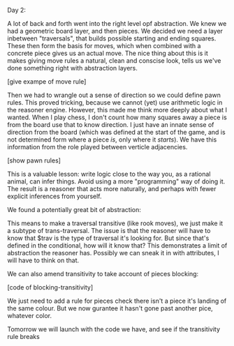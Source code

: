 Day 2:

A lot of back and forth went into the right level opf abstraction. We knew we had a geometric board layer, and then pieces. We decided we need a layer inbetween "traversals", that builds possible starting and ending squares. These then form the basis for moves, which when combined with a concrete piece gives us an actual move. The nice thing about this is it makes giving move rules a natural, clean and conscise look, tells us we've done something right with abstraction layers.

[give exampe of move rule]

Then we had to wrangle out a sense of direction so we could define pawn rules. This proved tricking, because we cannot (yet) use arithmetic logic in the reasoner engine. However, this made me think more deeply about what I wanted. When I play chess, I don't count how many squares away a piece is from the board use that to know direction. I just have an innate sense of direction from the board (which was defined at the start of the game, and is not determined form where a piece *is*, only where it *starts*). We have this information from the role played between verticle adjacencies.

[show pawn rules]   

This is a valuable lesson: write logic close to the way you, as a rational animal, can infer things. Avoid using a more "programming" way of doing it. The result is a reasoner that acts more naturally, and perhaps with fewer explicit inferences from yourself.

We found a potentially great bit of abstraction:



This means to make a traversal transitive (like rook moves), we just make it a subtype of trans-traversal. The issue is that the reasoner will have to know that $trav is the type of traversal it's looking for. But since that's defined in the conditional, how will it know that? This demonstrates a limit of abstraction the reasoner has. Possibly we can sneak it in with attributes, I will have to think on that.

We can also amend transitivity to take account of pieces blocking:

[code of blocking-transitivity]

We just need to add a rule for pieces check there isn't a piece it's landing of the same colour. But we now gurantee it hasn't gone past another pice, whatever color.

Tomorrow we will launch with the code we have, and see if the transitivity rule breaks

